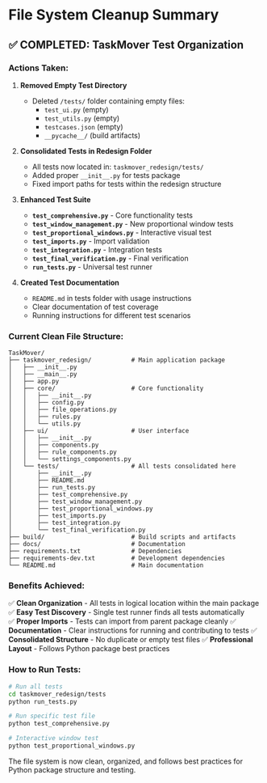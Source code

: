 # File System Cleanup Summary

## ✅ COMPLETED: TaskMover Test Organization

### **Actions Taken:**

1. **Removed Empty Test Directory**
   - Deleted `/tests/` folder containing empty files:
     - `test_ui.py` (empty)
     - `test_utils.py` (empty) 
     - `testcases.json` (empty)
     - `__pycache__/` (build artifacts)

2. **Consolidated Tests in Redesign Folder**
   - All tests now located in: `taskmover_redesign/tests/`
   - Added proper `__init__.py` for tests package
   - Fixed import paths for tests within the redesign structure

3. **Enhanced Test Suite**
   - **`test_comprehensive.py`** - Core functionality tests
   - **`test_window_management.py`** - New proportional window tests
   - **`test_proportional_windows.py`** - Interactive visual test
   - **`test_imports.py`** - Import validation
   - **`test_integration.py`** - Integration tests  
   - **`test_final_verification.py`** - Final verification
   - **`run_tests.py`** - Universal test runner

4. **Created Test Documentation**
   - `README.md` in tests folder with usage instructions
   - Clear documentation of test coverage
   - Running instructions for different test scenarios

### **Current Clean File Structure:**

```
TaskMover/
├── taskmover_redesign/           # Main application package
│   ├── __init__.py
│   ├── __main__.py
│   ├── app.py
│   ├── core/                     # Core functionality
│   │   ├── __init__.py
│   │   ├── config.py
│   │   ├── file_operations.py
│   │   ├── rules.py
│   │   └── utils.py
│   ├── ui/                       # User interface
│   │   ├── __init__.py
│   │   ├── components.py
│   │   ├── rule_components.py
│   │   └── settings_components.py
│   └── tests/                    # All tests consolidated here
│       ├── __init__.py
│       ├── README.md
│       ├── run_tests.py
│       ├── test_comprehensive.py
│       ├── test_window_management.py
│       ├── test_proportional_windows.py
│       ├── test_imports.py
│       ├── test_integration.py
│       └── test_final_verification.py
├── build/                        # Build scripts and artifacts
├── docs/                         # Documentation
├── requirements.txt              # Dependencies
├── requirements-dev.txt          # Development dependencies
└── README.md                     # Main documentation
```

### **Benefits Achieved:**

✅ **Clean Organization** - All tests in logical location within the main package
✅ **Easy Test Discovery** - Single test runner finds all tests automatically  
✅ **Proper Imports** - Tests can import from parent package cleanly
✅ **Documentation** - Clear instructions for running and contributing to tests
✅ **Consolidated Structure** - No duplicate or empty test files
✅ **Professional Layout** - Follows Python package best practices

### **How to Run Tests:**

```bash
# Run all tests
cd taskmover_redesign/tests
python run_tests.py

# Run specific test file
python test_comprehensive.py

# Interactive window test
python test_proportional_windows.py
```

The file system is now clean, organized, and follows best practices for Python package structure and testing.
